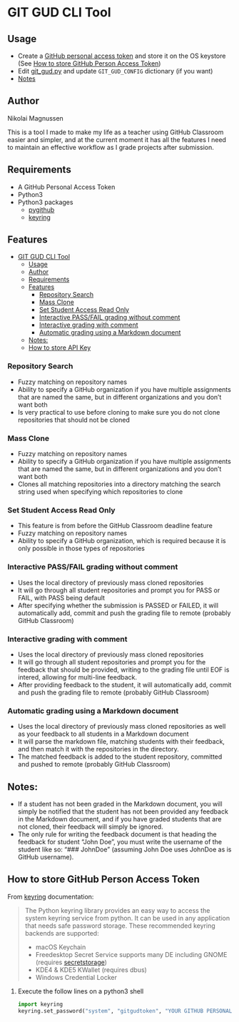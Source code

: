 # GIT GUD CLI Tool

## Usage

- Create a [GitHub personal access token](https://docs.github.com/en/enterprise-server@2.22/github/authenticating-to-github/creating-a-personal-access-token) and store it on the OS keystore (See [How to store GitHub Person Access Token](#how-to-store-github-person-access-token))
- Edit [git_gud.py](git_gud.py) and update `GIT_GUD_CONFIG` dictionary (if you want)  
- [Notes](#notes)

## Author
Nikolai Magnussen


This is a tool I made to make my life as a teacher using GitHub Classroom easier and simpler, and at the
current moment it has all the features I need to maintain an effective workflow as I grade projects after submission.

## Requirements
* A GitHub Personal Access Token
* Python3
* Python3 packages
  - [pygithub](https://pypi.org/project/PyGithub/)
  - [keyring](https://pypi.org/project/keyring/)
## Features
- [GIT GUD CLI Tool](#git-gud-cli-tool)
  - [Usage](#usage)
  - [Author](#author)
  - [Requirements](#requirements)
  - [Features](#features)
    - [Repository Search](#repository-search)
    - [Mass Clone](#mass-clone)
    - [Set Student Access Read Only](#set-student-access-read-only)
    - [Interactive PASS/FAIL grading without comment](#interactive-passfail-grading-without-comment)
    - [Interactive grading with comment](#interactive-grading-with-comment)
    - [Automatic grading using a Markdown document](#automatic-grading-using-a-markdown-document)
  - [Notes:](#notes)
  - [How to store API Key](#how-to-store-api-key)
### Repository Search
* Fuzzy matching on repository names
* Ability to specify a GitHub organization if you have multiple assignments that are named the same, but in different organizations and you don’t want both
* Is very practical to use before cloning to make sure you do not clone repositories that should not be cloned
### Mass Clone
* Fuzzy matching on repository names
* Ability to specify a GitHub organization if you have multiple assignments that are named the same, but in different organizations and you don’t want both
* Clones all matching repositories into a directory matching the search string used when specifying which repositories to clone
### Set Student Access Read Only
* This feature is from before the GitHub Classroom deadline feature
* Fuzzy matching on repository names
* Ability to specify a GitHub organization, which is required because it is only possible in those types of repositories
### Interactive PASS/FAIL grading without comment
* Uses the local directory of previously mass cloned repositories
* It will go through all student repositories and prompt you for PASS or FAIL, with PASS being default
* After specifying whether the submission is PASSED or FAILED, it will automatically add, commit and push the grading file to remote (probably GitHub Classroom)
### Interactive grading with comment
* Uses the local directory of previously mass cloned repositories
* It will go through all student repositories and prompt you for the feedback that should be provided, writing to the grading file until EOF is intered, allowing for multi-line feedback.
* After providing feedback to the student, it will automatically add, commit and push the grading file to remote (probably GitHub Classroom)
### Automatic grading using a Markdown document
* Uses the local directory of previously mass cloned repositories as well as your feedback to all students in a Markdown document
* It will parse the markdown file, matching students with their feedback, and then match it with the repositories in the directory.
* The matched feedback is added to the student repository, committed and pushed to remote (probably GitHub Classroom)
## Notes:
* If a student has not been graded in the Markdown document, you will simply be notified that the student has not been provided any feedback in the Markdown document, and if you have graded students that are not cloned, their feedback will simply be ignored.
* The only rule for writing the feedback document is that heading the feedback for student “John Doe”, you must write the username of the student like so: “### JohnDoe” (assuming John Doe uses JohnDoe as is GitHub username).

## How to store GitHub Person Access Token

From [keyring](https://pypi.org/project/keyring/) documentation:

> The Python keyring library provides an easy way to access the system keyring service from python. It can be used in any application that needs safe password storage.
> These recommended keyring backends are supported:
> - macOS Keychain
> - Freedesktop Secret Service supports many DE including GNOME (requires [secretstorage](https://pypi.org/project/SecretStorage/))
> - KDE4 & KDE5 KWallet (requires dbus)
> - Windows Credential Locker

1. Execute the follow lines on a python3 shell 
    ```python
    import keyring
    keyring.set_password("system", "gitgudtoken", "YOUR GITHUB PERSONAL ACCESS TOKEN")
    ```